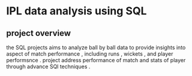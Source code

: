 # IPL data analysis using SQL

## project overview 
  the SQL projects aims to analyze ball by ball data to provide insights into aspect of 
  match performance , including runs , wickets , and player performsnce . project address
  performance of match and stats of player through advance SQl techniques .
